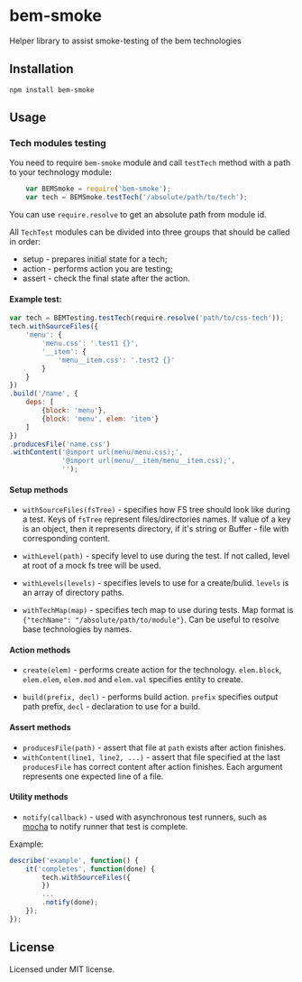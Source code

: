 # bem-smoke

Helper library to assist smoke-testing of the bem technologies

## Installation

`npm install bem-smoke`

## Usage

### Tech modules testing

You need to require `bem-smoke` module and call `testTech` method with a path to your
technology module:

```javascript
    var BEMSmoke = require('bem-smoke');
    var tech = BEMSmoke.testTech('/absolute/path/to/tech');
```

You can use `require.resolve` to get an absolute path from module id.

All `TechTest` modules can be divided into three groups that should be called in order:

* setup - prepares initial state for a tech;
* action - performs action you are testing;
* assert - check the final state after the action.

#### Example test:

```javascript
var tech = BEMTesting.testTech(require.resolve('path/to/css-tech'));
tech.withSourceFiles({
    'menu': {
        'menu.css': '.test1 {}',
        '__item': {
            'menu__item.css': '.test2 {}'
        }
    }
})
.build('/name', {
    deps: [
        {block: 'menu'},
        {block: 'menu', elem: 'item'}
    ]
})
.producesFile('name.css')
.withContent('@import url(menu/menu.css);',
             '@import url(menu/__item/menu__item.css);',
             '');
```

#### Setup methods

* `withSourceFiles(fsTree)` - specifies how FS tree should look like during a test. Keys  of `fsTree` represent
files/directories names. If value of a key is an object, then it represents directory, if it's string or Buffer -
file with corresponding content.

* `withLevel(path)` - specify level to use during the test. If not called, level at root of a mock fs tree will
be used.

* `withLevels(levels)` - specifies levels to use for a create/bulid. `levels` is an array of directory paths.

* `withTechMap(map)` - specifies tech map to use during tests. Map format is
`{"techName": "/absolute/path/to/module"}`. Can be useful to resolve base technologies by names.

#### Action methods

* `create(elem)` - performs create action for the technology. `elem.block`, `elem.elem`, `elem.mod` and `elem.val`
specifies entity to create.

* `build(prefix, decl)` - performs build action. `prefix` specifies output path prefix, `decl` - declaration
to use for a build.

#### Assert methods

* `producesFile(path)` - assert that file at `path` exists after action finishes.
* `withContent(line1, line2, ...)` - assert that file specified at the last `producesFile` has correct content
after action finishes. Each argument represents one expected line of a file.

#### Utility methods

* `notify(callback)` - used with asynchronous test runners, such as [mocha](https://github.com/visionmedia/mocha)
to notify runner that test is complete.

Example:

```javascript
describe('example', function() {
    it('completes', function(done) {
        tech.withSourceFiles({
        })
        ...
        .notify(done);
    });
});

```

## License

Licensed under MIT license.
